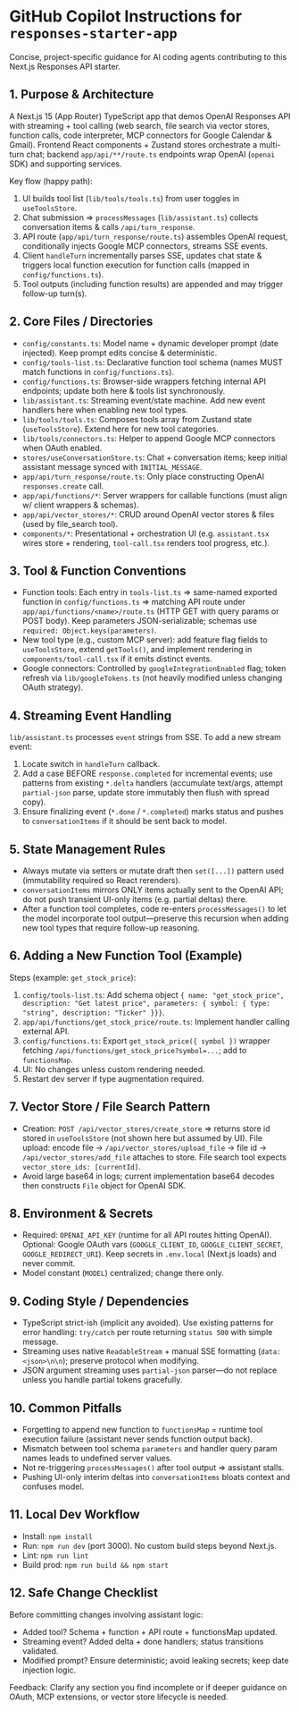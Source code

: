 # GitHub Copilot Instructions for `responses-starter-app`

Concise, project-specific guidance for AI coding agents contributing to this Next.js Responses API starter.

## 1. Purpose & Architecture
A Next.js 15 (App Router) TypeScript app that demos OpenAI Responses API with streaming + tool calling (web search, file search via vector stores, function calls, code interpreter, MCP connectors for Google Calendar & Gmail). Frontend React components + Zustand stores orchestrate a multi-turn chat; backend `app/api/**/route.ts` endpoints wrap OpenAI (`openai` SDK) and supporting services.

Key flow (happy path):
1. UI builds tool list (`lib/tools/tools.ts`) from user toggles in `useToolsStore`.
2. Chat submission => `processMessages` (`lib/assistant.ts`) collects conversation items & calls `/api/turn_response`.
3. API route (`app/api/turn_response/route.ts`) assembles OpenAI request, conditionally injects Google MCP connectors, streams SSE events.
4. Client `handleTurn` incrementally parses SSE, updates chat state & triggers local function execution for function calls (mapped in `config/functions.ts`).
5. Tool outputs (including function results) are appended and may trigger follow-up turn(s).

## 2. Core Files / Directories
- `config/constants.ts`: Model name + dynamic developer prompt (date injected). Keep prompt edits concise & deterministic.
- `config/tools-list.ts`: Declarative function tool schema (names MUST match functions in `config/functions.ts`).
- `config/functions.ts`: Browser-side wrappers fetching internal API endpoints; update both here & tools list synchronously.
- `lib/assistant.ts`: Streaming event/state machine. Add new event handlers here when enabling new tool types.
- `lib/tools/tools.ts`: Composes tools array from Zustand state (`useToolsStore`). Extend here for new tool categories.
- `lib/tools/connectors.ts`: Helper to append Google MCP connectors when OAuth enabled.
- `stores/useConversationStore.ts`: Chat + conversation items; keep initial assistant message synced with `INITIAL_MESSAGE`.
- `app/api/turn_response/route.ts`: Only place constructing OpenAI `responses.create` call.
- `app/api/functions/*`: Server wrappers for callable functions (must align w/ client wrappers & schemas).
- `app/api/vector_stores/*`: CRUD around OpenAI vector stores & files (used by file_search tool).
- `components/*`: Presentational + orchestration UI (e.g. `assistant.tsx` wires store + rendering, `tool-call.tsx` renders tool progress, etc.).

## 3. Tool & Function Conventions
- Function tools: Each entry in `tools-list.ts` => same-named exported function in `config/functions.ts` => matching API route under `app/api/functions/<name>/route.ts` (HTTP GET with query params or POST body). Keep parameters JSON-serializable; schemas use `required: Object.keys(parameters)`.
- New tool type (e.g., custom MCP server): add feature flag fields to `useToolsStore`, extend `getTools()`, and implement rendering in `components/tool-call.tsx` if it emits distinct events.
- Google connectors: Controlled by `googleIntegrationEnabled` flag; token refresh via `lib/googleTokens.ts` (not heavily modified unless changing OAuth strategy).

## 4. Streaming Event Handling
`lib/assistant.ts` processes `event` strings from SSE. To add a new stream event:
1. Locate switch in `handleTurn` callback.
2. Add a case BEFORE `response.completed` for incremental events; use patterns from existing `*.delta` handlers (accumulate text/args, attempt `partial-json` parse, update store immutably then flush with spread copy).
3. Ensure finalizing event (`*.done` / `*.completed`) marks status and pushes to `conversationItems` if it should be sent back to model.

## 5. State Management Rules
- Always mutate via setters or mutate draft then `set([...])` pattern used (immutability required so React rerenders).
- `conversationItems` mirrors ONLY items actually sent to the OpenAI API; do not push transient UI-only items (e.g. partial deltas) there.
- After a function tool completes, code re-enters `processMessages()` to let the model incorporate tool output—preserve this recursion when adding new tool types that require follow-up reasoning.

## 6. Adding a New Function Tool (Example)
Steps (example: `get_stock_price`):
1. `config/tools-list.ts`: Add schema object `{ name: "get_stock_price", description: "Get latest price", parameters: { symbol: { type: "string", description: "Ticker" }}}`.
2. `app/api/functions/get_stock_price/route.ts`: Implement handler calling external API.
3. `config/functions.ts`: Export `get_stock_price({ symbol })` wrapper fetching `/api/functions/get_stock_price?symbol=...`; add to `functionsMap`.
4. UI: No changes unless custom rendering needed.
5. Restart dev server if type augmentation required.

## 7. Vector Store / File Search Pattern
- Creation: `POST /api/vector_stores/create_store` => returns store id stored in `useToolsStore` (not shown here but assumed by UI). File upload: encode file -> `/api/vector_stores/upload_file` -> file id -> `/api/vector_stores/add_file` attaches to store. File search tool expects `vector_store_ids: [currentId]`.
- Avoid large base64 in logs; current implementation base64 decodes then constructs `File` object for OpenAI SDK.

## 8. Environment & Secrets
- Required: `OPENAI_API_KEY` (runtime for all API routes hitting OpenAI). Optional: Google OAuth vars (`GOOGLE_CLIENT_ID`, `GOOGLE_CLIENT_SECRET`, `GOOGLE_REDIRECT_URI`). Keep secrets in `.env.local` (Next.js loads) and never commit.
- Model constant (`MODEL`) centralized; change there only.

## 9. Coding Style / Dependencies
- TypeScript strict-ish (implicit any avoided). Use existing patterns for error handling: `try/catch` per route returning `status 500` with simple message.
- Streaming uses native `ReadableStream` + manual SSE formatting (`data: <json>\n\n`); preserve protocol when modifying.
- JSON argument streaming uses `partial-json` parser—do not replace unless you handle partial tokens gracefully.

## 10. Common Pitfalls
- Forgetting to append new function to `functionsMap` = runtime tool execution failure (assistant never sends function output back).
- Mismatch between tool schema `parameters` and handler query param names leads to undefined server values.
- Not re-triggering `processMessages()` after tool output => assistant stalls.
- Pushing UI-only interim deltas into `conversationItems` bloats context and confuses model.

## 11. Local Dev Workflow
- Install: `npm install`
- Run: `npm run dev` (port 3000). No custom build steps beyond Next.js.
- Lint: `npm run lint`
- Build prod: `npm run build && npm start`

## 12. Safe Change Checklist
Before committing changes involving assistant logic:
- Added tool? Schema + function + API route + functionsMap updated.
- Streaming event? Added delta + done handlers; status transitions validated.
- Modified prompt? Ensure deterministic; avoid leaking secrets; keep date injection logic.

Feedback: Clarify any section you find incomplete or if deeper guidance on OAuth, MCP extensions, or vector store lifecycle is needed.
